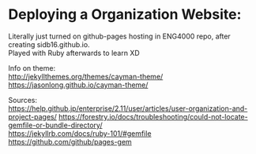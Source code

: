 # Deploying a Organization Website:
Literally just turned on github-pages hosting in ENG4000 repo, after creating sidb16.github.io. \
Played with Ruby afterwards to learn XD 

Info on theme:\
http://jekyllthemes.org/themes/cayman-theme/ \
https://jasonlong.github.io/cayman-theme/ 

Sources:\
https://help.github.jp/enterprise/2.11/user/articles/user-organization-and-project-pages/ 
https://forestry.io/docs/troubleshooting/could-not-locate-gemfile-or-bundle-directory/ \
https://jekyllrb.com/docs/ruby-101/#gemfile 
https://github.com/github/pages-gem 


